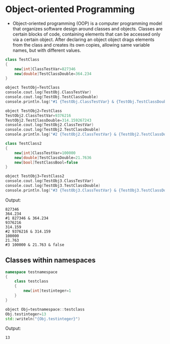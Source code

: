 # Object-oriented Programming

- Object-oriented programming (OOP) is a computer programming model that organizes software design around classes and objects. Classes are certain blocks of code, containing elements that can be accessed only via a certain object. After declaring an object  object drags elements from the class and creates its own copies, allowing same variable names, but with different values.

```cpp
class TestClass
{
	new[int]ClassTestVar=827346
	new[double]TestClassDouble=364.234
}

object TestObj=TestClass
console.cout.log(TestObj.ClassTestVar)
console.cout.log(TestObj.TestClassDouble)
console.println.log("#1 {TestObj.ClassTestVar} & {TestObj.TestClassDouble}")

object TestObj2=TestClass
TestObj2.ClassTestVar=9376216
TestObj2.TestClassDouble=314.159267243
console.cout.log(TestObj2.ClassTestVar)
console.cout.log(TestObj2.TestClassDouble)
console.println.log("#2 {TestObj2.ClassTestVar} & {TestObj2.TestClassDouble}")

class TestClass2
{
	new[int]ClassTestVar=100000
	new[double]TestClassDouble=21.7636
	new[bool]TestClassBool=false
}

object TestObj3=TestClass2
console.cout.log(TestObj3.ClassTestVar)
console.cout.log(TestObj3.TestClassDouble)
console.println.log("#3 {TestObj3.ClassTestVar} & {TestObj3.TestClassDouble} & {TestObj3.TestClassBool}")
```

Output:
```
827346
364.234
#1 827346 & 364.234
9376216
314.159
#2 9376216 & 314.159
100000
21.763
#3 100000 & 21.763 & false
```

## Classes within namespaces

```cpp
namespace testnamespace
{
	class testclass
	{
		new[int]testinteger=1
	}
}

object Obj=testnamespace::testclass
Obj.testinteger=13
std::writeln("{Obj.testinteger}")
```

Output:

```
13
```